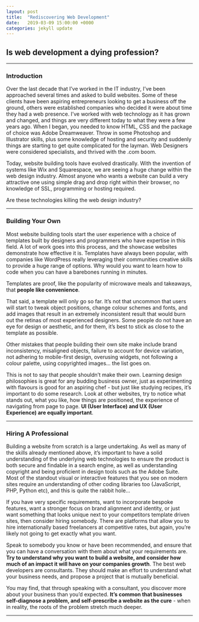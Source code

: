 ```yaml
---
layout: post
title:  "Rediscovering Web Development"
date:   2019-03-09 15:00:00 +0000
categories: jekyll update
---
```



## Is web development a dying profession?


***


### Introduction
Over the last decade that I’ve worked in the IT industry, I’ve been approached several times and asked to build websites. Some of these clients have been aspiring entrepreneurs looking to get a business off the ground, others were established companies who decided it were about time they had a web presence. I’ve worked with web technology as it has grown and changed, and things are very different today to what they were a few years ago. When I began, you needed to know HTML, CSS and the package of choice was Adobe Dreamweaver. Throw in some Photoshop and Illustrator skills, plus some knowledge of hosting and security and suddenly things are starting to get quite complicated for the layman. Web Designers were considered specialists, and thrived with the .com boom.

Today, website building tools have evolved drastically. With the invention of systems like Wix and Squarespace, we are seeing a huge change within the web design industry. Almost anyone who wants a website can build a very attractive one using simple drag and drop right within their browser, no knowledge of SSL, programming or hosting required. 

Are these technologies killing the web design industry? 


***


### Building Your Own
Most website building tools start the user experience with a choice of templates built by designers and programmers who have expertise in this field. A lot of work goes into this process, and the showcase websites demonstrate how effective it is. Templates have always been popular, with companies like WordPress really leveraging their communities creative skills to provide a huge range of options. Why would you want to learn how to code when you can have a barebones running in minutes. 

Templates are proof, like the popularity of microwave meals and takeaways, that **people like convenience**. 

That said, a template will only go so far. It’s not that uncommon that users will start to tweak object positions, change colour schemes and fonts, and add images that result in an extremely inconsistent result that would burn out the retinas of most experienced designers. Some people do not have an eye for design or aesthetic, and for them, it’s best to stick as close to the template as possible.

Other mistakes that people building their own site make include brand inconsistency, misaligned objects, failure to account for device variation, not adhering to mobile-first design, overusing widgets, not following a colour palette, using copyrighted images... the list goes on. 

This is not to say that people shouldn’t make their own. Learning design philosophies is great for any budding business owner, just as experimenting with flavours is good for an aspiring chef - but just like studying recipes, it’s important to do some research. Look at other websites, try to notice what stands out, what you like, how things are positioned, the experience of navigating from page to page. **UI (User Interface) and UX (User Experience) are equally important**. 


***


### Hiring A Professional
Building a website from scratch is a large undertaking. As well as many of the skills already mentioned above, it’s important to have a solid understanding of the underlying web technologies to ensure the product is both secure and findable in a search engine, as well as understanding copyright and being proficient in design tools such as the Adobe Suite. Most of the standout visual or interactive features that you see on modern sites require an understanding of other coding libraries too (JavaScript, PHP, Python etc), and this is quite the rabbit hole...


If you have very specific requirements, want to incorporate bespoke features, want a stronger focus on brand alignment and identity, or just want something that looks unique next to your competitors template driven sites, then consider hiring somebody. There are platforms that allow you to hire internationally based freelancers at competitive rates, but again, you’re likely not going to get exactly what you want. 

Speak to somebody you know or have been recommended, and ensure that you can have a conversation with them about what your requirements are. **Try to understand why you want to build a website, and consider how much of an impact it will have on your companies growth**. The best web developers are consultants. They should make an effort to understand what your business needs, and propose a project that is mutually beneficial. 

You may find, that through speaking with a consultant, you discover more about your business than you’d expected. **It’s common that businesses self-diagnose a problem, and self-prescribe a website as the cure** - when in reality, the roots of the problem stretch much deeper. 


***
